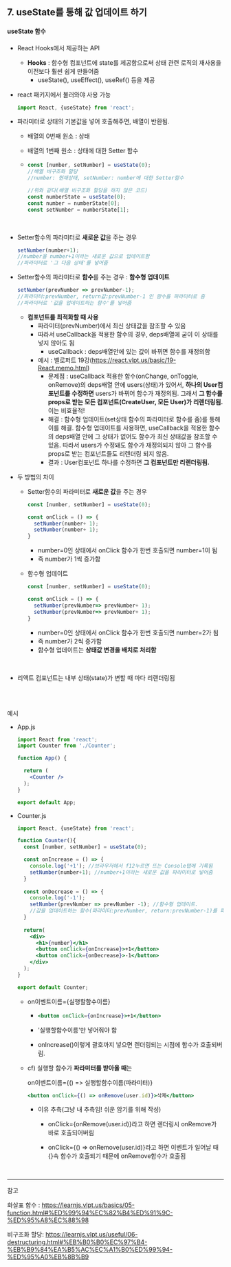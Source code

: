 ## 7. useState를 통해 값 업데이트 하기

#### useState 함수

- React Hooks에서 제공하는 API
  - **Hooks** : 함수형 컴포넌트에 state를 제공함으로써 상태 관련 로직의 재사용을 이전보다 훨씬 쉽게 만들어줌
    - useState(), useEffect(), useRef() 등을 제공

- react 패키지에서 불러와야 사용 가능

  ```jsx
  import React, {useState} from 'react';
  ```

- 파라미터로 상태의 기본값을 넣어 호출해주면, 배열이 반환됨.

  - 배열의 0번째 원소 : 상태

  - 배열의 1번째 원소 : 상태에 대한 Setter 함수

  - ```jsx
    const [number, setNumber] = useState(0);
    //배열 비구조화 할당
    //number: 현재상태, setNumber: number에 대한 Setter함수
    ```

    ```jsx
    //위와 같다(배열 비구조화 할당을 하지 않은 코드)
    const numberState = useState(0);
    const number = numberState[0];
    const setNumber = numberState[1];
    ```

<br>

- Setter함수의 파라미터로 **새로운 값**을 주는 경우

  ```jsx
  setNumber(number+1);
  //number을 number+1이라는 새로운 값으로 업데이트함
  //파라미터로 '그 다음 상태'를 넣어줌
  ```

- Setter함수의 파라미터로 **함수**를 주는 경우 : **함수형 업데이트**

  ```jsx
  setNumber(prevNumber => prevNumber-1);
  //파라미터:prevNumber, return값:prevNumber-1 인 함수를 파라미터로 줌
  //파라미터로 '값을 업데이트하는 함수'를 넣어줌
  ```

  - **컴포넌트를 최적화할 때 사용**
    - 파라미터(prevNumber)에서 최신 상태값을 참조할 수 있음
    - 따라서 useCallback을 적용한 함수의 경우, deps배열에 굳이 이 상태를 넣지 않아도 됨
      - useCallback : deps배열안에 있는 값이 바뀌면 함수를 재정의함
    - 예시 : 벨로퍼트 19강(https://react.vlpt.us/basic/19-React.memo.html)
      - 문제점 : useCallback 적용한 함수(onChange, onToggle, onRemove)의 deps배열 안에 users(상태)가 있어서, **하나의 User컴포넌트를 수정하면** users가 바뀌어 함수가 재정의됨. 그래서 **그 함수를 props로 받는 모든 컴포넌트(CreateUser, 모든 User)가 리렌더링됨.** 이는 비효율적! 
      - 해결 : 함수형 업데이트(set상태 함수의 파라미터로 함수를 줌)를 통해 이를 해결. 함수형 업데이트를 사용하면, useCallback을 적용한 함수의 deps배열 안에 그 상태가 없어도 함수가 최신 상태값을 참조할 수 있음. 따라서 users가 수정돼도 함수가 재정의되지 않아 그 함수를 props로 받는 컴포넌트들도 리렌더링 되지 않음.
      - 결과 : User컴포넌트 하나를 수정하면 **그 컴포넌트만 리렌더링됨.**

- 두 방법의 차이

  - Setter함수의 파라미터로 **새로운 값**을 주는 경우

    ```jsx
    const [number, setNumber] = useState(0);
    
    const onClick = () => {
      setNumber(number+ 1);
      setNumber(number+ 1);
    }
    ```

    - number=0인 상태에서 onClick 함수가 한번 호출되면 number=1이 됨
    - 즉 number가 1씩 증가함

  - 함수형 업데이트

    ```jsx
    const [number, setNumber] = useState(0);
    
    const onClick = () => {
      setNumber(prevNumber=> prevNumber+ 1);
      setNumber(prevNumber=> prevNumber+ 1);
    }
    ```

    - number=0인 상태에서 onClick 함수가 한번 호출되면 number=2가 됨
    - 즉 number가 2씩 증가함
    - 함수형 업데이트는 **상태값 변경을 배치로 처리함**

<br>

- 리액트 컴포넌트는 내부 상태(state)가 변할 때 마다 리랜더링됨

<br><br>

예시

- App.js

  ```jsx
  import React from 'react';
  import Counter from './Counter';
  
  function App() {
  
    return (
      <Counter />
    );
  }
  
  export default App;
  ```

- Counter.js

  ```jsx
  import React, {useState} from 'react';
  
  function Counter(){
    const [number, setNumber] = useState(0);
  
    const onIncrease = () => {
      console.log('+1'); //브라우저에서 f12누르면 뜨는 Console탭에 기록됨
      setNumber(number+1); //number+1이라는 새로운 값을 파라미터로 넣어줌
    }
    
    const onDecrease = () => {
      console.log('-1');
      setNumber(prevNumber => prevNumber -1); //함수형 업데이트. 
      //값을 업데이트하는 함수(파라미터:prevNumber, return:prevNumber-1)를 파라미터로 넣음
    }
    
    return(
      <div>
        <h1>{number}</h1>
        <button onClick={onIncrease}>+1</button>
        <button onClick={onDecrease}>-1</button>
      </div>
    );
  }
  
  export default Counter;
  ```

  - on이벤트이름={실행할함수이름}

    - ```jsx
      <button onClick={onIncrease}>+1</button>
      ```

    - '실행할함수이름'만 넣어줘야 함

    - onIncrease()이렇게 괄호까지 넣으면 렌더링되는 시점에 함수가 호출되버림.

  - cf) 실행할 함수가 **파라미터를 받아올 때**는

    on이벤트이름={() => 실행할함수이름(파라미터)}

    ```jsx
    <button onClick={() => onRemove(user.id)}>삭제</button>
    ```

    - 이유 추측(그냥 내 추측임! 쉬운 암기를 위해 작성)

      - onClick={onRemove(user.id)}라고 하면 렌더링시 onRemove가 바로 호출되어버림

      - onClick={() => onRemove(user.id)}라고 하면 이벤트가 일어날 때 {}속 함수가 호출되기 때문에 onRemove함수가 호출됨

<br>

---

참고

화살표 함수 : https://learnjs.vlpt.us/basics/05-function.html#%ED%99%94%EC%82%B4%ED%91%9C-%ED%95%A8%EC%88%98

비구조화 할당: https://learnjs.vlpt.us/useful/06-destructuring.html#%EB%B0%B0%EC%97%B4-%EB%B9%84%EA%B5%AC%EC%A1%B0%ED%99%94-%ED%95%A0%EB%8B%B9